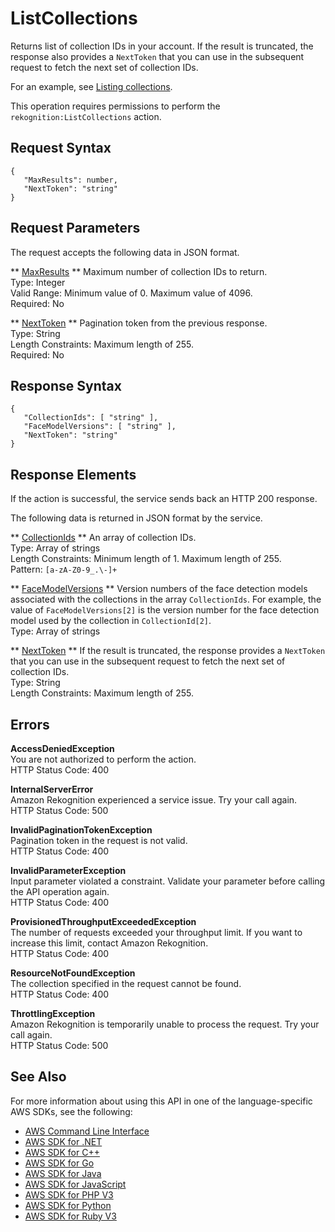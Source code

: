 # ListCollections<a name="API_ListCollections"></a>

Returns list of collection IDs in your account\. If the result is truncated, the response also provides a `NextToken` that you can use in the subsequent request to fetch the next set of collection IDs\.

For an example, see [Listing collections](list-collection-procedure.md)\.

This operation requires permissions to perform the `rekognition:ListCollections` action\.

## Request Syntax<a name="API_ListCollections_RequestSyntax"></a>

```
{
   "MaxResults": number,
   "NextToken": "string"
}
```

## Request Parameters<a name="API_ListCollections_RequestParameters"></a>

The request accepts the following data in JSON format\.

 ** [MaxResults](#API_ListCollections_RequestSyntax) **   <a name="rekognition-ListCollections-request-MaxResults"></a>
Maximum number of collection IDs to return\.   
Type: Integer  
Valid Range: Minimum value of 0\. Maximum value of 4096\.  
Required: No

 ** [NextToken](#API_ListCollections_RequestSyntax) **   <a name="rekognition-ListCollections-request-NextToken"></a>
Pagination token from the previous response\.  
Type: String  
Length Constraints: Maximum length of 255\.  
Required: No

## Response Syntax<a name="API_ListCollections_ResponseSyntax"></a>

```
{
   "CollectionIds": [ "string" ],
   "FaceModelVersions": [ "string" ],
   "NextToken": "string"
}
```

## Response Elements<a name="API_ListCollections_ResponseElements"></a>

If the action is successful, the service sends back an HTTP 200 response\.

The following data is returned in JSON format by the service\.

 ** [CollectionIds](#API_ListCollections_ResponseSyntax) **   <a name="rekognition-ListCollections-response-CollectionIds"></a>
An array of collection IDs\.  
Type: Array of strings  
Length Constraints: Minimum length of 1\. Maximum length of 255\.  
Pattern: `[a-zA-Z0-9_.\-]+` 

 ** [FaceModelVersions](#API_ListCollections_ResponseSyntax) **   <a name="rekognition-ListCollections-response-FaceModelVersions"></a>
Version numbers of the face detection models associated with the collections in the array `CollectionIds`\. For example, the value of `FaceModelVersions[2]` is the version number for the face detection model used by the collection in `CollectionId[2]`\.  
Type: Array of strings

 ** [NextToken](#API_ListCollections_ResponseSyntax) **   <a name="rekognition-ListCollections-response-NextToken"></a>
If the result is truncated, the response provides a `NextToken` that you can use in the subsequent request to fetch the next set of collection IDs\.  
Type: String  
Length Constraints: Maximum length of 255\.

## Errors<a name="API_ListCollections_Errors"></a>

 **AccessDeniedException**   
You are not authorized to perform the action\.  
HTTP Status Code: 400

 **InternalServerError**   
Amazon Rekognition experienced a service issue\. Try your call again\.  
HTTP Status Code: 500

 **InvalidPaginationTokenException**   
Pagination token in the request is not valid\.  
HTTP Status Code: 400

 **InvalidParameterException**   
Input parameter violated a constraint\. Validate your parameter before calling the API operation again\.  
HTTP Status Code: 400

 **ProvisionedThroughputExceededException**   
The number of requests exceeded your throughput limit\. If you want to increase this limit, contact Amazon Rekognition\.  
HTTP Status Code: 400

 **ResourceNotFoundException**   
The collection specified in the request cannot be found\.  
HTTP Status Code: 400

 **ThrottlingException**   
Amazon Rekognition is temporarily unable to process the request\. Try your call again\.  
HTTP Status Code: 500

## See Also<a name="API_ListCollections_SeeAlso"></a>

For more information about using this API in one of the language\-specific AWS SDKs, see the following:
+  [AWS Command Line Interface](https://docs.aws.amazon.com/goto/aws-cli/rekognition-2016-06-27/ListCollections) 
+  [AWS SDK for \.NET](https://docs.aws.amazon.com/goto/DotNetSDKV3/rekognition-2016-06-27/ListCollections) 
+  [AWS SDK for C\+\+](https://docs.aws.amazon.com/goto/SdkForCpp/rekognition-2016-06-27/ListCollections) 
+  [AWS SDK for Go](https://docs.aws.amazon.com/goto/SdkForGoV1/rekognition-2016-06-27/ListCollections) 
+  [AWS SDK for Java](https://docs.aws.amazon.com/goto/SdkForJava/rekognition-2016-06-27/ListCollections) 
+  [AWS SDK for JavaScript](https://docs.aws.amazon.com/goto/AWSJavaScriptSDK/rekognition-2016-06-27/ListCollections) 
+  [AWS SDK for PHP V3](https://docs.aws.amazon.com/goto/SdkForPHPV3/rekognition-2016-06-27/ListCollections) 
+  [AWS SDK for Python](https://docs.aws.amazon.com/goto/boto3/rekognition-2016-06-27/ListCollections) 
+  [AWS SDK for Ruby V3](https://docs.aws.amazon.com/goto/SdkForRubyV3/rekognition-2016-06-27/ListCollections) 